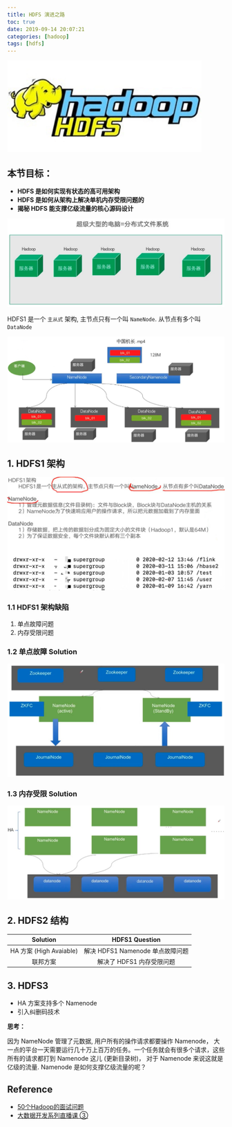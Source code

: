 ```yaml
---
title: HDFS 演进之路
toc: true
date: 2019-09-14 20:07:21
categories: [hadoop]
tags: [hdfs]
---
```


<img src="/images/hadoop/hadoop-hdfs.webp" width="450" alt="Hadoop HDFS" />

<!--more-->

## 本节目标：

- **HDFS 是如何实现有状态的高可用架构**
- **HDFS 是如何从架构上解决单机内存受限问题的**
- **揭秘 HDFS 能支撑亿级流量的核心源码设计**

<img src="/images/hadoop/hdfs-4.jpg" width="" alt="Hadoop HDFS" />

HDFS1 是一个 `主从式` 架构, 主节点只有一个叫 `NameNode`. 从节点有多个叫 `DataNode`

<img src="/images/hadoop/hdfs-5_meitu_1.jpg"  alt="Hadoop HDFS" />

## 1. HDFS1 架构

<img src="/images/hadoop/hdfs-6_meitu_1.jpg"  alt="HDFS" />

### 1.1 HDFS1 架构缺陷

 1. 单点故障问题
 2. 内存受限问题

### 1.2 单点故障 Solution

<img src="/images/hadoop/hdfs-7.jpg" width="800" alt="HDFS" />

### 1.3 内存受限 Solution

<img src="/images/hadoop/hdfs-8.jpg" width="800" alt="HDFS" />

## 2. HDFS2 结构

Solution | HDFS1 Question
:---: | :---:
HA 方案 (High Avaiable) | 解决 HDFS1 Namenode 单点故障问题
联邦方案 | 解决了 HDFS1 内存受限问题

## 3. HDFS3 

- HA 方案支持多个 Namenode
- 引入纠删码技术

**思考：**

因为 NameNode 管理了元数据, 用户所有的操作请求都要操作 Namenode， 大一点的平台一天需要运行几十万上百万的任务。一个任务就会有很多个请求，这些所有的请求都打到 Namenode 这儿 (更新目录树)， 对于 Namenode 来说这就是亿级的流量. Namenode 是如何支撑亿级流量的呢？


## Reference


- [50个Hadoop的面试问题](https://blog.csdn.net/WYpersist/article/details/80262066)
- [大数据开发系列直播课 ③](https://study.163.com/course/courseLearn.htm?courseId=1209979905#/learn/live?lessonId=1281107303&courseId=1209979905)

